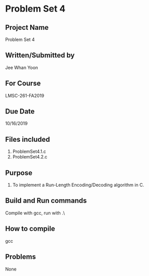 # Problem Set 4

## Project Name
Problem Set 4

## Written/Submitted by 
Jee Whan Yoon

## For Course
LMSC-261-FA2019

## Due Date
10/16/2019

## Files included
1. ProblemSet4.1.c
2. ProblemSet4.2.c

## Purpose
1. To implement a Run-Length Encoding/Decoding algorithm in C.

## Build and Run commands
Compile with gcc, run with .\

## How to compile
gcc

## Problems
None